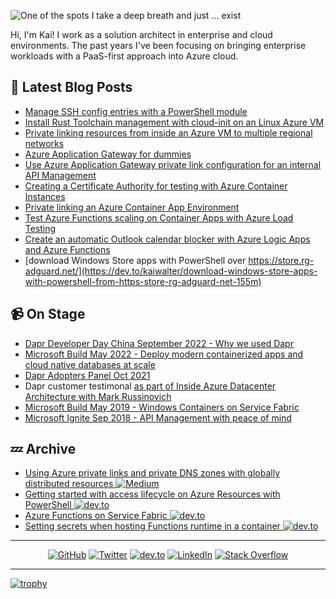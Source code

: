 ![One of the spots I take a deep breath and just ... exist](https://res.cloudinary.com/practicaldev/image/fetch/s--E3J7Qj_I--/c_imagga_scale,f_auto,fl_progressive,h_420,q_auto,w_1000/https://dev-to-uploads.s3.amazonaws.com/i/r5etlmwo8yqfxk475uvi.JPG)

Hi, I'm Kai! I work as a solution architect in enterprise and cloud environments. The past years I've been focusing on bringing enterprise workloads with a PaaS-first approach into Azure cloud.

## 📕 Latest Blog Posts

<!-- BLOG-POST-LIST:START -->
- [Manage SSH config entries with a PowerShell module](https://dev.to/kaiwalter/manage-ssh-config-entries-with-a-powershell-module-77b)
- [Install Rust Toolchain management with cloud-init on an Linux Azure VM](https://dev.to/kaiwalter/install-rust-toolchain-management-with-cloud-init-on-an-linux-azure-vm-2o51)
- [Private linking resources from inside an Azure VM to multiple regional networks](https://dev.to/kaiwalter/private-linking-from-inside-an-azure-vm-to-multiple-regional-networks-4gdh)
- [Azure Application Gateway for dummies](https://dev.to/kaiwalter/azure-application-gateway-for-dummies-dj3)
- [Use Azure Application Gateway private link configuration for an internal API Management](https://dev.to/kaiwalter/use-azure-application-gateway-private-link-configuration-for-an-internal-api-management-1d6o)
- [Creating a Certificate Authority for testing with Azure Container Instances](https://dev.to/kaiwalter/creating-a-certificate-authority-for-testing-with-azure-container-instances-5bnp)
- [Private linking an Azure Container App Environment](https://dev.to/kaiwalter/preliminary-private-linking-an-azure-container-app-environment-3cnf)
- [Test Azure Functions scaling on Container Apps with Azure Load Testing](https://dev.to/kaiwalter/test-azure-functions-scaling-on-container-apps-with-azure-load-testing-2nlp)
- [Create an automatic Outlook calendar blocker with Azure Logic Apps and Azure Functions](https://dev.to/kaiwalter/create-an-automatic-outlook-calendar-blocker-with-azure-logic-apps-and-azure-functions-3ee4)
- [download Windows Store apps with PowerShell over https://store.rg-adguard.net/](https://dev.to/kaiwalter/download-windows-store-apps-with-powershell-from-https-store-rg-adguard-net-155m)
<!-- BLOG-POST-LIST:END -->

## 📹 On Stage

- [Dapr Developer Day China September 2022 -  Why we used Dapr](https://www.bilibili.com/video/BV1LD4y1z7s6?spm_id_from=333.999.0.0)
- [Microsoft Build May 2022 - Deploy modern containerized apps and cloud native databases at scale](https://youtu.be/uyJfKkjIJ4Y?t=1388)
- [Dapr Adopters Panel Oct 2021](https://www.youtube.com/watch?v=Jyug0wnfsug)
- Dapr customer testimonal [as part of Inside Azure Datacenter Architecture with Mark Russinovich](https://youtu.be/69PrhWQorEM?t=3986)
- [Microsoft Build May 2019 - Windows Containers on Service Fabric](https://youtu.be/sU52ULgX7YU?t=2058)
- [Microsoft Ignite Sep 2018 - API Management with peace of mind](https://youtu.be/BoZimCedfq8?t=1317)

## 💤 Archive

- [Using Azure private links and private DNS zones with globally distributed resources <img src="https://img.shields.io/badge/Medium--_.svg?style=social&logo=medium" alt="Medium">](https://ancientitguy.medium.com/using-azure-private-links-and-private-dns-zones-with-globally-distributed-resources-2c9e53b03250)
- [Getting started with access lifecycle on Azure Resources with PowerShell <img src="https://img.shields.io/badge/dev.to--_.svg?style=social&logo=dev.to" alt="dev.to">](https://dev.to/kaiwalter/getting-started-with-access-lifecycle-on-azure-resources-with-powershell-2988)
- [Azure Functions on Service Fabric <img src="https://img.shields.io/badge/dev.to--_.svg?style=social&logo=dev.to" alt="dev.to">](https://dev.to/kaiwalter/azure-functions-on-service-fabric-40n8)
- [Setting secrets when hosting Functions runtime in a container <img src="https://img.shields.io/badge/dev.to--_.svg?style=social&logo=dev.to" alt="dev.to">](https://dev.to/kaiwalter/setting-secrets-when-hosting-functions-runtime-in-a-container-4obp)

---

<p align="center">
	<a href="https://github.com/kaiwalter"><img src="https://img.shields.io/github/followers/kaiwalter.svg?label=GitHub&style=social" alt="GitHub"></a>
	<a href="https://twitter.com/ancientitguy"><img src="https://img.shields.io/twitter/follow/ancientitguy?label=Twitter&style=social" alt="Twitter"></a>
	<a href="https://dev.to/kaiwalter"><img src="https://img.shields.io/badge/dev.to--_.svg?style=social&logo=dev.to" alt="dev.to"></a>
	<a href="https://www.linkedin.com/in/kaiwalter/"><img src="https://img.shields.io/badge/LinkedIn--_.svg?style=social&logo=linkedin" alt="LinkedIn"></a>
	<a href="https://stackoverflow.com/users/4947644/kai-walter"><img src="https://img.shields.io/badge/Stack Overflow--_.svg?style=social&logo=stackoverflow" alt="Stack Overflow"></a>
</p>

---

[![trophy](https://github-profile-trophy.vercel.app/?username=kaiwalter)](https://github.com/ryo-ma/github-profile-trophy)
